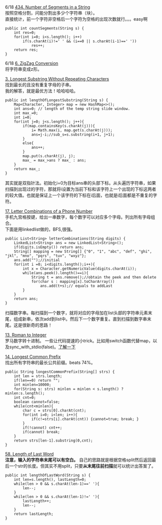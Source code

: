 6/18 [434. Number of Segments in a String](https://leetcode.com/problems/number-of-segments-in-a-string/description/)<br>
按照空格分割，问能分割出多少个字符串（块）。<br>
直接统计，前一个字符非空格后一个字符为空格的出现次数就行。。。easy啊
```
public int countSegments(String s) {
    int res=0;
    for(int i=0; i<s.length(); i++)
        if(s.charAt(i)!=' ' && (i==0 || s.charAt(i-1)==' '))
            res++;        
    return res;
}
```
6/18 [6. ZigZag Conversion](https://leetcode.com/problems/zigzag-conversion/solution/)<br>
将字符串变成z形。


[3. Longest Substring Without Repeating Characters](https://leetcode.com/problems/longest-substring-without-repeating-characters/description/)<br>
找到最长的且没有重复字母的子串。<br>
我的解答，就是最优方法！哈哈哈哈。<br>
```
public int lengthOfLongestSubstring(String s) {
    Map<Character, Integer> map = new HashMap<>();
    int ans=0; // length of the temp string slide window. 
    int max_=0;
    int i=0;
    for(int j=0; j<s.length(); j++){
        if(map.containsKey(s.charAt(j))){
            i= Math.max(i, map.get(s.charAt(j)));
            ans=j-i;//sub_s=s.substring(i+1, j+1);
        }
        else{
            ans++;
        }
        map.put(s.charAt(j), j);
        max_ = max_>ans ? max_ : ans;
    }
    return max_;
}
```
其实就是双指针法。初始化i=0为目标ans串的头部下标。从头遍历字符串，如果扫描到出现过的字符，那就将i设置为当前下标和该字符上一个出现的下标这两者的较大值。也就是保证上一个该字符的下标在i后面，也就是i后面都是不重复的字符。

[17. Letter Combinations of a Phone Number](https://leetcode.com/problems/letter-combinations-of-a-phone-number/discuss/8064/My-java-solution-with-FIFO-queue)<br>
手机九宫格按键，给出一串数字，每个数字可以对应多个字母。列出所有字母组合。<br>
下面是用linkedlist做的，BFS,很强。
```
public List<String> letterCombinations(String digits) {
	LinkedList<String> ans = new LinkedList<String>();
	if(digits.isEmpty()) return ans;
	String[] mapping = new String[] {"0", "1", "abc", "def", "ghi", "jkl", "mno", "pqrs", "tuv", "wxyz"};
	ans.add("");//initial
	for(int i =0; i<digits.length();i++){
	    int x = Character.getNumericValue(digits.charAt(i));
	    while(ans.peek().length()==i){
	        String t = ans.remove();//obtain the peek and then delete
	        for(char s : mapping[x].toCharArray())
	            ans.add(t+s);// equals to addLast
	    }
	}
	return ans;
}
```
扫描数字串。每扫描到一个数字，就将对应的字母加在list头部的字符串元素末尾，组成新串，依次add到list中。然后下一个数字重复。直到扫描到数字串末尾。这是很新奇的思路！

[13. Roman to Integer]()<br>
罗马数字转十进制。
一些让代码提速的小trick。比如用switch函数代替map，以及sync_with_stdio(false)。[了解一下](https://leetcode.com/submissions/detail/150864113/)

[14. Longest Common Prefix](https://leetcode.com/submissions/detail/150934134/)<br>
找出所有字符串的最长公共前缀。beats 74%。
```
public String longestCommonPrefix(String[] strs) {
    int len = strs.length;
    if(len==0) return "";
    int minlen=10000;
    for(String s: strs) minlen = minlen < s.length() ? minlen:s.length();
    int cnt=0;
    boolean cannot=false;
    while(cnt<minlen){
        char c = strs[0].charAt(cnt);
        for(int i=0; i<len; i++){
            if(c!=strs[i].charAt(cnt)) {cannot=true; break; }
        }
        if(!cannot) cnt++;
        if(cannot) break;
    }
    return strs[len-1].substring(0,cnt);
}
```

[58. Length of Last Word](https://leetcode.com/problems/length-of-last-word/submissions/1)<br>
**注意，输入的字符串末尾可以有空白。**
自己的思路就是根据空格split然后返回最后一个str的长度。但其实不用split，只要**从末尾往前扫描**就可以统计出答案了。
```
public int lengthOfLastWord(String s) {
    int len=s.length(), lastLength=0;
    while(len > 0 && s.charAt(len-1)==' '){
        len--;
    }
    while(len > 0 && s.charAt(len-1)!=' '){
        lastLength++;
        len--;
    }
    return lastLength;
}
```